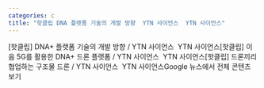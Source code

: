 ```yaml
---
categories: c
title: "핫클립 DNA 플랫폼 기술의 개발 방향  YTN 사이언스  YTN 사이언스"
---
```

[핫클립] DNA+ 플랫폼 기술의 개발 방향 / YTN 사이언스&nbsp;&nbsp;YTN 사이언스[핫클립] 이음 5G를 활용한 DNA+ 드론 플랫폼 / YTN 사이언스&nbsp;&nbsp;YTN 사이언스[핫클립] 드론끼리 협업하는 구조물 드론 / YTN 사이언스&nbsp;&nbsp;YTN 사이언스Google 뉴스에서 전체 콘텐츠 보기